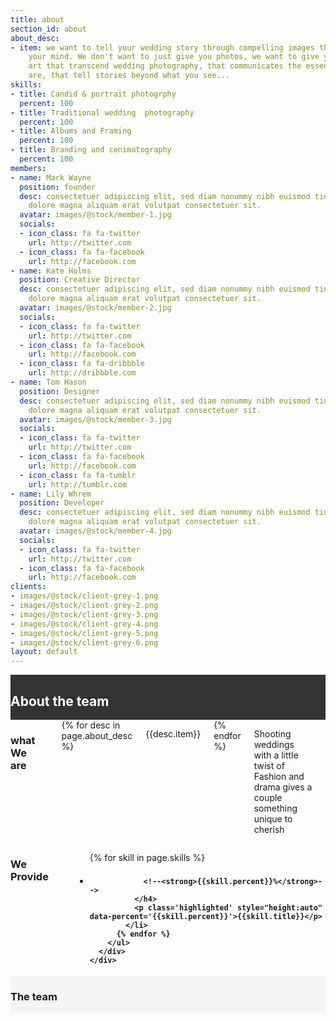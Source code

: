 ```yaml
---
title: about
section_id: about
about_desc:
- item: we want to tell your wedding story through compelling images that will blow
    your mind. We don't want to just give you photos, we want to give you works of
    art that transcend wedding photography, that communicates the essence of who you
    are, that tell stories beyond what you see...
skills:
- title: Candid & portrait photogrphy
  percent: 100
- title: Traditional wedding  photography
  percent: 100
- title: Albums and Framing
  percent: 100
- title: Branding and cenimatography
  percent: 100
members:
- name: Mark Wayne
  position: founder
  desc: consectetuer adipiscing elit, sed diam nonummy nibh euismod tincidunt ut laoreet
    dolore magna aliquam erat volutpat consectetuer sit.
  avatar: images/@stock/member-1.jpg
  socials:
  - icon_class: fa fa-twitter
    url: http://twitter.com
  - icon_class: fa fa-facebook
    url: http://facebook.com
- name: Kate Holms
  position: Creative Director
  desc: consectetuer adipiscing elit, sed diam nonummy nibh euismod tincidunt ut laoreet
    dolore magna aliquam erat volutpat consectetuer sit.
  avatar: images/@stock/member-2.jpg
  socials:
  - icon_class: fa fa-twitter
    url: http://twitter.com
  - icon_class: fa fa-facebook
    url: http://facebook.com
  - icon_class: fa fa-dribbble
    url: http://dribbble.com
- name: Tom Hason
  position: Designer
  desc: consectetuer adipiscing elit, sed diam nonummy nibh euismod tincidunt ut laoreet
    dolore magna aliquam erat volutpat consectetuer sit.
  avatar: images/@stock/member-3.jpg
  socials:
  - icon_class: fa fa-twitter
    url: http://twitter.com
  - icon_class: fa fa-facebook
    url: http://facebook.com
  - icon_class: fa fa-tumblr
    url: http://tumblr.com
- name: Lily Whrem
  position: Developer
  desc: consectetuer adipiscing elit, sed diam nonummy nibh euismod tincidunt ut laoreet
    dolore magna aliquam erat volutpat consectetuer sit.
  avatar: images/@stock/member-4.jpg
  socials:
  - icon_class: fa fa-twitter
    url: http://twitter.com
  - icon_class: fa fa-facebook
    url: http://facebook.com
clients:
- images/@stock/client-grey-1.png
- images/@stock/client-grey-2.png
- images/@stock/client-grey-3.png
- images/@stock/client-grey-4.png
- images/@stock/client-grey-5.png
- images/@stock/client-grey-6.png
layout: default
---
```


<div class='full' style='background: #333'>
  <div class='row'>
    <div class='large-12 columns'>
      <h2 style='color: #fff;'>About the team</h2>
    </div>
  </div>
  <div class='two spacing'></div>
</div>
<div class='full'>
  <div class='row'>
    <div class='large-12 columns'>
      <h3>what We are</h3>
      <div class='spacing'></div>
      {% for desc in page.about_desc %}
         <p>{{desc.item}}</p>
       {% endfor %}
      <p>Shooting weddings with a little twist of Fashion and drama gives a couple something unique to cherish</p>
      <div class='two spacing'></div>
    </div>
    <div class='large-12 columns'>
      <h3>We Provide</h3>
      <div class='spacing'></div>
      <div class='mod modBarGraph'>
        <ul class='bars'>
          {% for skill in page.skills %}
            <li>
              <h4 style=''>
                
                <!--<strong>{{skill.percent}}%</strong>-->
              </h4>
              <p class='highlighted' style="height:auto" data-percent='{{skill.percent}}'>{{skill.title}}</p>
            </li>
          {% endfor %}
        </ul>
      </div>
    </div>
  </div>
</div>
<div class='two spacing'></div>
<div class='full' style='background: #f5f5f5'>
  <div class='row'>
    <div class='large-12 columns'>
      <h3>The team</h3>
      <div class='spacing'></div>
    </div>
  </div>
 <!-- <div class='row'>
    {% for member in page.members %}
      <div class='small-6 medium-3 large-3 columns'>
        <div class='mod modTeamMember style-2'>
          <div class='member'>
            <img class="avatar" alt="" src="{{site.url}}/{{member.avatar}}" />
            <div class='overlay'>
              <ul class='socials'>
                {% for social in member.socials %}
                  <li>
                    <a href='{{social.url}}'>
                      <i class='{{social.icon_class}}'></i>
                    </a>
                  </li>
                {% endfor %}
              </ul>
            </div>
          </div>
          <h3>{{member.name}}</h3>
          <p class='position'>{{member.position}}</p>
          <p>{{member.desc}}</p>
          <div class='two spacing'></div>
        </div>
      </div>
    {% endfor %}
  </div>
  <div class='two spacing'></div> -->
</div>
<!-- <div class='full'>
  <div class='row'>
    <div class='large-12 columns'>
      <h3>Our clients</h3>
      <div class='spacing'></div>
      <div class='mod modClients' data-slides_to_show='5'>
        <div class='clients'>
          {% for client in page.clients %}
            <div><img alt="" src="{{client}}" /></div>
          {% endfor %}
        </div>
      </div>
    </div>
  </div>
  <div class='four spacing'></div>
</div> -->
